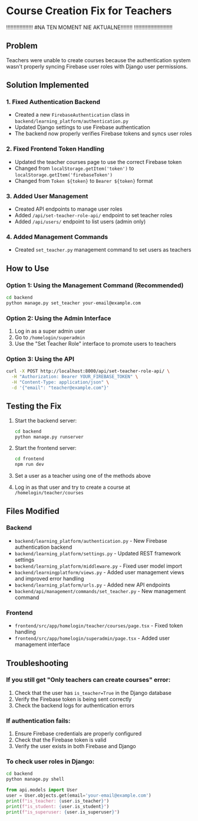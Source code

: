 # Course Creation Fix for Teachers


!!!!!!!!!!!!!!!!!!
#NA TEN MOMENT NIE AKTUALNE!!!!!!!!
!!!!!!!!!!!!!!!!!!!!!!!!!!

## Problem
Teachers were unable to create courses because the authentication system wasn't properly syncing Firebase user roles with Django user permissions.

## Solution Implemented

### 1. Fixed Authentication Backend
- Created a new `FirebaseAuthentication` class in `backend/learning_platform/authentication.py`
- Updated Django settings to use Firebase authentication
- The backend now properly verifies Firebase tokens and syncs user roles

### 2. Fixed Frontend Token Handling
- Updated the teacher courses page to use the correct Firebase token
- Changed from `localStorage.getItem('token')` to `localStorage.getItem('firebaseToken')`
- Changed from `Token ${token}` to `Bearer ${token}` format

### 3. Added User Management
- Created API endpoints to manage user roles
- Added `/api/set-teacher-role-api/` endpoint to set teacher roles
- Added `/api/users/` endpoint to list users (admin only)

### 4. Added Management Commands
- Created `set_teacher.py` management command to set users as teachers

## How to Use

### Option 1: Using the Management Command (Recommended)
```bash
cd backend
python manage.py set_teacher your-email@example.com
```

### Option 2: Using the Admin Interface
1. Log in as a super admin user
2. Go to `/homelogin/superadmin`
3. Use the "Set Teacher Role" interface to promote users to teachers

### Option 3: Using the API
```bash
curl -X POST http://localhost:8000/api/set-teacher-role-api/ \
  -H "Authorization: Bearer YOUR_FIREBASE_TOKEN" \
  -H "Content-Type: application/json" \
  -d '{"email": "teacher@example.com"}'
```

## Testing the Fix

1. Start the backend server:
   ```bash
   cd backend
   python manage.py runserver
   ```

2. Start the frontend server:
   ```bash
   cd frontend
   npm run dev
   ```

3. Set a user as a teacher using one of the methods above

4. Log in as that user and try to create a course at `/homelogin/teacher/courses`

## Files Modified

### Backend
- `backend/learning_platform/authentication.py` - New Firebase authentication backend
- `backend/learning_platform/settings.py` - Updated REST framework settings
- `backend/learning_platform/middleware.py` - Fixed user model import
- `backend/learningplatform/views.py` - Added user management views and improved error handling
- `backend/learning_platform/urls.py` - Added new API endpoints
- `backend/api/management/commands/set_teacher.py` - New management command

### Frontend
- `frontend/src/app/homelogin/teacher/courses/page.tsx` - Fixed token handling
- `frontend/src/app/homelogin/superadmin/page.tsx` - Added user management interface

## Troubleshooting

### If you still get "Only teachers can create courses" error:
1. Check that the user has `is_teacher=True` in the Django database
2. Verify the Firebase token is being sent correctly
3. Check the backend logs for authentication errors

### If authentication fails:
1. Ensure Firebase credentials are properly configured
2. Check that the Firebase token is valid
3. Verify the user exists in both Firebase and Django

### To check user roles in Django:
```bash
cd backend
python manage.py shell
```
```python
from api.models import User
user = User.objects.get(email='your-email@example.com')
print(f"is_teacher: {user.is_teacher}")
print(f"is_student: {user.is_student}")
print(f"is_superuser: {user.is_superuser}")
``` 